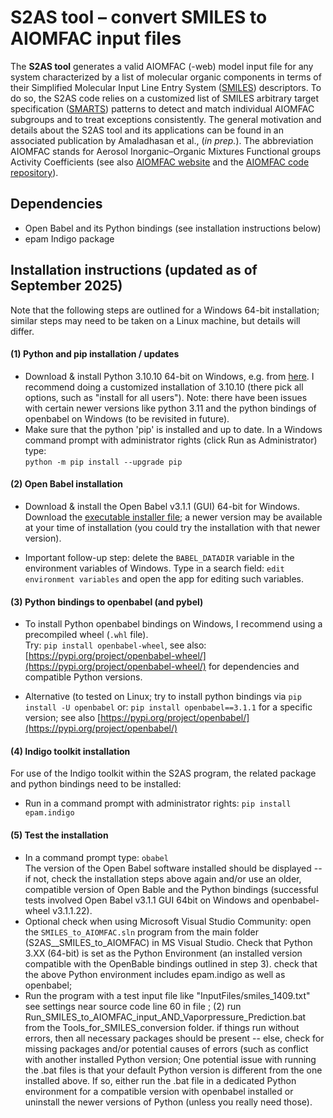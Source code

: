 # S2AS tool – convert SMILES to AIOMFAC input files
The **S2AS tool** generates a valid AIOMFAC (-web) model input file for any system characterized by a list of molecular organic components in terms of their Simplified Molecular Input Line Entry System ([SMILES](https://en.wikipedia.org/wiki/Simplified_Molecular_Input_Line_Entry_System "SMILES")) descriptors. To do so, the S2AS code relies on a customized list of SMILES arbitrary target specification ([SMARTS](https://en.wikipedia.org/wiki/SMILES_arbitrary_target_specification "SMARTS")) patterns to detect and match individual AIOMFAC subgroups and to treat exceptions consistently. The general motivation and details about the S2AS tool and its applications can be found in an associated publication by Amaladhasan et al., (*in prep.*). The abbreviation AIOMFAC stands for Aerosol Inorganic–Organic Mixtures Functional groups Activity Coefficients (see also [AIOMFAC website](https://aiomfac.lab.mcgill.ca "AIOMFAC") and the [AIOMFAC code repository](https://github.com/andizuend/AIOMFAC)).

## Dependencies
- Open Babel and its Python bindings (see installation instructions below)
- epam Indigo package

## Installation instructions (updated as of September 2025)
Note that the following steps are outlined for a Windows 64-bit installation; similar steps may need to be taken on a Linux machine, but details will differ.

#### (1) Python and pip installation / updates
- Download & install Python 3.10.10 64-bit on Windows, e.g. from [here](https://www.python.org/downloads/windows/). 
I recommend doing a customized installation of 3.10.10 (there pick all options, such as "install for all users"). Note: there have been issues with certain newer versions like python 3.11 and the python bindings of openbabel on Windows (to be revisited in future).
- Make sure that the python 'pip' is installed and up to date. In a Windows command prompt with administrator rights (click Run as Administrator) type:  
	`python -m pip install --upgrade pip`

#### (2) Open Babel installation
- Download & install the Open Babel v3.1.1 (GUI) 64-bit for Windows. Download the [executable installer file](https://github.com/openbabel/openbabel/releases/); a newer version may be available at your time of installation (you could try the installation with that newer version).

- Important follow-up step: delete the `BABEL_DATADIR` variable in the environment variables of Windows. Type in a search field: `edit environment variables` and open the app for editing such variables.

#### (3) Python bindings to openbabel (and pybel)
- To install Python openbabel bindings on Windows, I recommend using a precompiled wheel (`.whl` file).\
  Try: `pip install openbabel-wheel`, see also: [https://pypi.org/project/openbabel-wheel/](https://pypi.org/project/openbabel-wheel/) for dependencies and compatible Python versions.

- Alternative (to tested on Linux; try to install python bindings via `pip install -U openbabel` or:  `pip install openbabel==3.1.1`  for a specific version; see also [https://pypi.org/project/openbabel/](https://pypi.org/project/openbabel/)

#### (4) Indigo toolkit installation
For use of the Indigo toolkit within the S2AS program, the related package and python bindings need to be installed:
- Run in a command prompt with administrator rights:  `pip install epam.indigo`

#### (5) Test the installation
- In a command prompt type: `obabel`\
  The version of the Open Babel software installed should be displayed -- if not, check the installation steps above again and/or use an older, compatible version of Open Bable and the Python bindings (successful tests involved Open Babel v3.1.1 GUI 64bit on Windows and openbabel-wheel v3.1.1.22).
- Optional check when using Microsoft Visual Studio Community: open the `SMILES_to_AIOMFAC.sln` program from the main folder (S2AS__SMILES_to_AIOMFAC) in MS Visual Studio. Check that Python 3.XX (64-bit) is set as the Python Environment (an installed version compatible with the OpenBable bindings outlined in step 3).
 check that the above Python environment includes epam.indigo as well as openbabel;
- Run the program with a test input file like "InputFiles/smiles_1409.txt" see settings near source code line 60 in file ;
(2) run Run_SMILES_to_AIOMFAC_input_AND_Vaporpressure_Prediction.bat from the Tools_for_SMILES_conversion folder.
if things run without errors, then all necessary packages should be present -- else, check for missing packages and/or potential causes of errors (such as conflict with another installed Python version; One potential issue with running the .bat files is that your default Python version is different from the one installed above. If so, either run the .bat file in a dedicated Python environment for a compatible version with openbabel installed or uninstall the newer versions of Python (unless you really need those).
